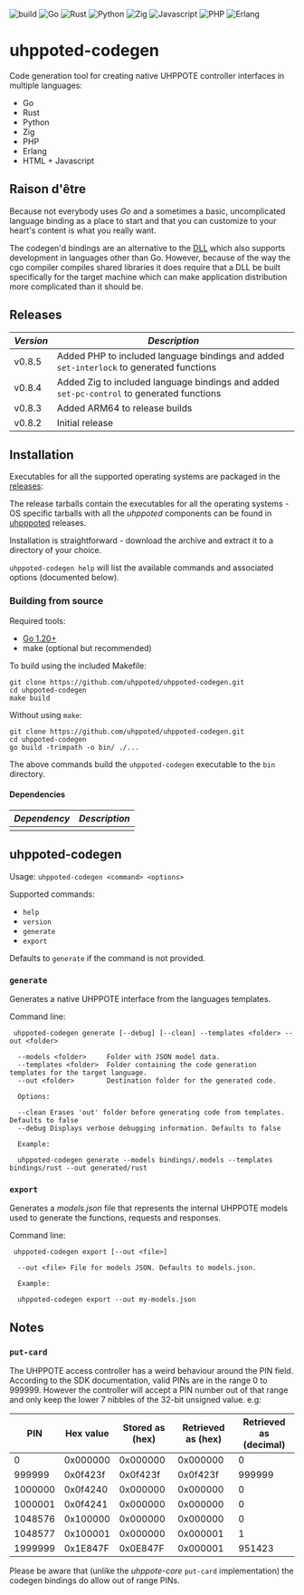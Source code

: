 ![build](https://github.com/uhppoted/uhppoted-codegen/workflows/build/badge.svg)
![Go](https://github.com/uhppoted/uhppoted-codegen/workflows/go/badge.svg)
![Rust](https://github.com/uhppoted/uhppoted-codegen/workflows/rust/badge.svg)
![Python](https://github.com/uhppoted/uhppoted-codegen/workflows/python/badge.svg)
![Zig](https://github.com/uhppoted/uhppoted-codegen/workflows/zig/badge.svg)
![Javascript](https://github.com/uhppoted/uhppoted-codegen/workflows/javascript/badge.svg)
![PHP](https://github.com/uhppoted/uhppoted-codegen/workflows/php/badge.svg)
![Erlang](https://github.com/uhppoted/uhppoted-codegen/workflows/erlang/badge.svg)

# uhppoted-codegen

Code generation tool for creating native UHPPOTE controller interfaces in multiple languages:
- Go
- Rust
- Python
- Zig
- PHP
- Erlang
- HTML + Javascript

## Raison d'être

Because not everybody uses _Go_ and a sometimes a basic, uncomplicated language binding as a place to start and
that you can customize to your heart's content is what you really want.

The codegen'd bindings are an alternative to the [DLL](https://github.com/uhppoted/uhppoted-dll) which also supports
development in languages other than Go. However, because of the way the cgo compiler compiles shared libraries it does
require that a DLL be built specifically for the target machine which can make application distribution more complicated
than it should be.

## Releases

| *Version* | *Description*                                                                             |
| --------- | ----------------------------------------------------------------------------------------- |
| v0.8.5    | Added PHP to included language bindings and added `set-interlock` to generated functions  |
| v0.8.4    | Added Zig to included language bindings and added `set-pc-control` to generated functions |
| v0.8.3    | Added ARM64 to release builds                                                             |
| v0.8.2    | Initial release                                                                           |

## Installation

Executables for all the supported operating systems are packaged in the [releases](https://github.com/uhppoted/uhppoted-codegen/releases):

The release tarballs contain the executables for all the operating systems - OS specific tarballs with all the _uhppoted_ components can be found in [uhpppoted](https://github.com/uhppoted/uhppoted/releases) releases.

Installation is straightforward - download the archive and extract it to a directory of your choice. 

`uhppoted-codegen help` will list the available commands and associated options (documented below).

### Building from source

Required tools:
- [Go 1.20+](https://go.dev)
- make (optional but recommended)

To build using the included Makefile:

```
git clone https://github.com/uhppoted/uhppoted-codegen.git
cd uhppoted-codegen
make build
```

Without using `make`:
```
git clone https://github.com/uhppoted/uhppoted-codegen.git
cd uhppoted-codegen
go build -trimpath -o bin/ ./...
```

The above commands build the `uhppoted-codegen` executable to the `bin` directory.


#### Dependencies

| *Dependency*                                                            | *Description*                        |
| ----------------------------------------------------------------------- | -------------------------------------|
|                                                                         |                                      |


## uhppoted-codegen

Usage: ```uhppoted-codegen <command> <options>```

Supported commands:

- `help`
- `version`
- `generate`
- `export`

Defaults to `generate` if the command is not provided.

### `generate`

Generates a native UHPPOTE interface from the languages templates.

Command line:

` uhppoted-codegen generate [--debug] [--clean] --templates <folder> --out <folder>`

```
  --models <folder>     Folder with JSON model data.
  --templates <folder>  Folder containing the code generation templates for the target language.
  --out <folder>        Destination folder for the generated code.

  Options:

  --clean Erases 'out' folder before generating code from templates. Defaults to false
  --debug Displays verbose debugging information. Defaults to false

  Example:

  uhppoted-codegen generate --models bindings/.models --templates bindings/rust --out generated/rust
```

### `export`

Generates a _models.json_ file that represents the internal UHPPOTE models used to generate the functions,
requests and responses.

Command line:

` uhppoted-codegen export [--out <file>]`

```
  --out <file> File for models JSON. Defaults to models.json.

  Example:
  
  uhppoted-codegen export --out my-models.json
```

## Notes

### `put-card`

The UHPPOTE access controller has a weird behaviour around the PIN field. According to the SDK 
documentation, valid PINs are in the range 0 to 999999. However the controller will accept a 
PIN number out of that range and only keep the lower 7 nibbles of the 32-bit unsigned value.
e.g:

| PIN     | Hex value | Stored as (hex) | Retrieved as (hex) | Retrieved as (decimal) |
|---------|-----------|-----------------|--------------------|------------------------|
| 0       | 0x000000  | 0x000000        | 0x000000           | 0                      |
| 999999  | 0x0f423f  | 0x0f423f        | 0x0f423f           | 999999                 |
| 1000000 | 0x0f4240  | 0x000000        | 0x000000           | 0                      |
| 1000001 | 0x0f4241  | 0x000000        | 0x000000           | 0                      |
| 1048576 | 0x100000  | 0x000000        | 0x000000           | 0                      |
| 1048577 | 0x100001  | 0x000000        | 0x000001           | 1                      |
| 1999999 | 0x1E847F  | 0x0E847F        | 0x000001           | 951423                 |

Please be aware that (unlike the _uhppote-core_ `put-card` implementation) the codegen bindings
do allow out of range PINs.


